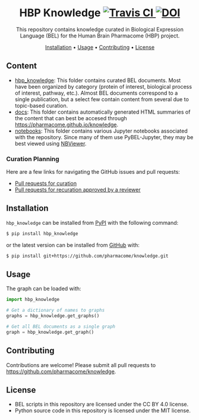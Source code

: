 <h1 align="center">
  <br>
  HBP Knowledge
  <a href="https://travis-ci.com/pharmacome/knowledge">
    <img src="https://travis-ci.com/pharmacome/knowledge.svg?branch=master"
         alt="Travis CI">
  </a>
  <a href="https://zenodo.org/badge/latestdoi/159803376">
  	<img src="https://zenodo.org/badge/159803376.svg" alt="DOI">
  </a>
  <br>
</h1>

<p align="center">
This repository contains knowledge curated in Biological Expression Language (BEL)
for the Human Brain Pharmacome (HBP) project.
</p>

<p align="center">
  <a href="#installation">Installation</a> •
  <a href="#usage">Usage</a> •
  <a href="#contributing">Contributing</a> •
  <a href="#license">License</a>
</p>

## Content

- [hbp_knowledge](https://github.com/pharmacome/knowledge/tree/master/hbp_knowledge): This folder contains curated BEL
  documents. Most have been organized by category (protein of interest, biological process of interest, pathway, etc.).
  Almost BEL documents correspond to a single publication, but a select few contain content from several due to
  topic-based curation.
- [docs](https://github.com/pharmacome/knowledge/tree/master/docs): This folder contains automatically generated HTML
  summaries of the content that can best be accesed through https://pharmacome.github.io/knowledge.
- [notebooks](https://github.com/pharmacome/knowledge/tree/master/notebooks): This folder contains various Jupyter
  notebooks associated with the repository. Since many of them use PyBEL-Jupyter, they may be best viewed using
  [NBViewer](https://nbviewer.jupyter.org/github/pharmacome/knowledge/tree/master/notebooks/).

### Curation Planning

Here are a few links for navigating the GitHub issues and pull requests:

- [Pull requests for curation](https://github.com/pharmacome/knowledge/pulls?q=is%3Apr+is%3Aopen+label%3ACuration)
- [Pull requests for recuration approved by a reviewer](https://github.com/pharmacome/knowledge/pulls?q=is%3Apr+is%3Aopen+review%3Aapproved+label%3ARecuration)

## Installation

``hbp_knowledge`` can be installed from [PyPI](https://pypi.org/project/hbp-knowledge/) with the following command:

```bash
$ pip install hbp_knowledge
```

or the latest version can be installed from [GitHub](https://github.com/pharmacome/knowledge) with:

```bash
$ pip install git+https://github.com/pharmacome/knowledge.git
```

## Usage

The graph can be loaded with:

```python
import hbp_knowledge

# Get a dictionary of names to graphs
graphs = hbp_knowledge.get_graphs()

# Get all BEL documents as a single graph
graph = hbp_knowledge.get_graph()
```

## Contributing

Contributions are welcome! Please submit all pull requests to https://github.com/pharmacome/knowledge.

## License

- BEL scripts in this repository are licensed under the CC BY 4.0 license.
- Python source code in this repository is licensed under the MIT license.
